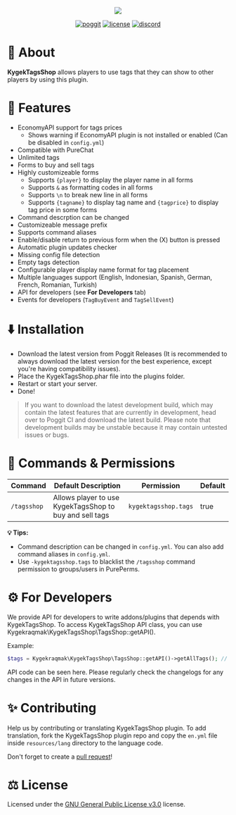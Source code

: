 <p align="center">

<img src="./images/KygekTagsShop.png" />

</p>

<p align="center">
<a href="https://poggit.pmmp.io/p/KygekTagsShop"><img src="https://poggit.pmmp.io/shield.dl.total/oh-my-pmmp?style=for-the-badge" alt="poggit" /></a>
<a href="https://github.com/thebigcrafter/KygekTagsShop/blob/master/LICENSE"><img src="https://img.shields.io/github/license/thebigcrafter/KygekTagsShop?style=for-the-badge" alt="license" /></a>
<a href="https://discord.gg/cEXW8uK6QA"><img src="https://img.shields.io/discord/970294579372912700?color=7289DA&label=discord&logo=discord&style=for-the-badge" alt="discord"/></a>
</p>

# 📖 About

**KygekTagsShop** allows players to use tags that they can show to other players by using this plugin.

# 🧩 Features

- EconomyAPI support for tags prices
  - Shows warning if EconomyAPI plugin is not installed or enabled (Can be disabled in `config.yml`)
- Compatible with PureChat
- Unlimited tags
- Forms to buy and sell tags
- Highly customizeable forms
  - Supports `{player}` to display the player name in all forms
  - Supports `&` as formatting codes in all forms
  - Supports `\n` to break new line in all forms
  - Supports `{tagname}` to display tag name and `{tagprice}` to display tag price in some forms
- Command descrption can be changed
- Customizeable message prefix
- Supports command aliases
- Enable/disable return to previous form when the (X) button is pressed
- Automatic plugin updates checker
- Missing config file detection
- Empty tags detection
- Configurable player display name format for tag placement
- Multiple languages support (English, Indonesian, Spanish, German, French, Romanian, Turkish)
- API for developers (see **For Developers** tab)
- Events for developers (`TagBuyEvent` and `TagSellEvent`)

# ⬇️ Installation

- Download the latest version from Poggit Releases (It is recommended to always download the latest version for the best experience, except you're having compatibility issues).
- Place the KygekTagsShop.phar file into the plugins folder.
- Restart or start your server.
- Done!

> If you want to download the latest development build, which may contain the latest features that are currently in development, head over to Poggit CI and download the latest build. Please note that development builds may be unstable because it may contain untested issues or bugs.

# 📜 Commands & Permissions

| Command     | Default Description                                     | Permission           | Default |
| ----------- | ------------------------------------------------------- | -------------------- | ------- |
| `/tagsshop` | Allows player to use KygekTagsShop to buy and sell tags | `kygektagsshop.tags` | true    |

**💡 Tips:**  
- Command description can be changed in `config.yml`. You can also add command aliases in `config.yml`.  
- Use `-kygektagsshop.tags` to blacklist the `/tagsshop` command permission to groups/users in PurePerms.

# ⚙️ For Developers

We provide API for developers to write addons/plugins that depends with KygekTagsShop.
To access KygekTagsShop API class, you can use Kygekraqmak\KygekTagsShop\TagsShop::getAPI().

Example:
```php
$tags = Kygekraqmak\KygekTagsShop\TagsShop::getAPI()->getAllTags(); // Get all tags from KygekTagsShop
```
API code can be seen here.
Please regularly check the changelogs for any changes in the API in future versions.

# ✨ Contributing

Help us by contributing or translating KygekTagsShop plugin. To add translation, fork the KygekTagsShop plugin repo and copy the `en.yml` file inside `resources/lang` directory to the language code.

Don't forget to create a [pull request](https://github.com/thebigcrafter/KygekTagsShop/pulls)!

# ⚖️ License

Licensed under the [GNU General Public License v3.0](https://github.com/thebigcrafter/KygekTagsShop/blob/master/LICENSE) license.
